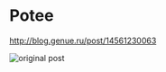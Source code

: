 Potee
=====

http://blog.genue.ru/post/14561230063

![original post](http://f.cl.ly/items/323N272z1T0k230W441K/100.png)

